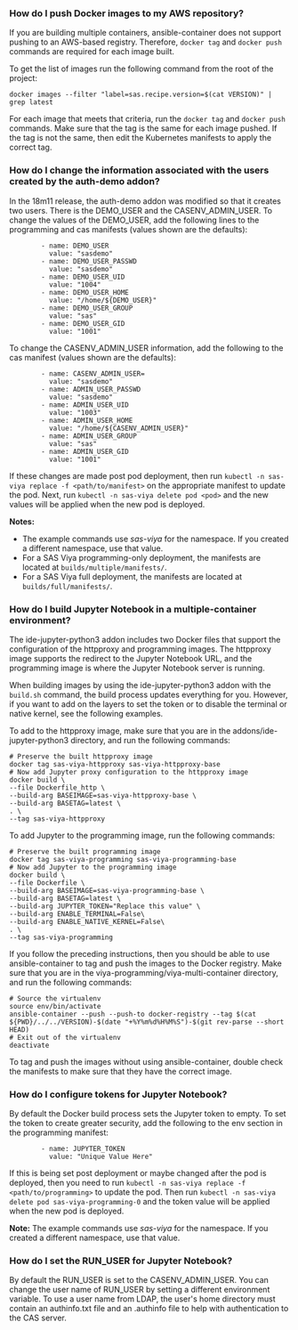 ### How do I push Docker images to my AWS repository?

If you are building multiple containers, ansible-container does not support pushing to an AWS-based registry. Therefore, `docker tag` and `docker push` commands are required for each image built.

To get the list of images run the following command from the root of the project:

```
docker images --filter "label=sas.recipe.version=$(cat VERSION)" | grep latest
```

For each image that meets that criteria, run the `docker tag` and `docker push` commands. Make sure that the tag is the same for each image pushed. If the tag is not the same, then edit the Kubernetes manifests to apply the correct tag.

### How do I change the information associated with the users created by the auth-demo addon?

In the 18m11 release, the auth-demo addon was modified so that it creates two users. There is the DEMO_USER and the CASENV_ADMIN_USER. To change the values of the DEMO_USER, add the following lines to the programming and cas manifests (values shown are the defaults): 

```
        - name: DEMO_USER
          value: "sasdemo"
        - name: DEMO_USER_PASSWD
          value: "sasdemo"
        - name: DEMO_USER_UID
          value: "1004"
        - name: DEMO_USER_HOME
          value: "/home/${DEMO_USER}"
        - name: DEMO_USER_GROUP
          value: "sas"
        - name: DEMO_USER_GID
          value: "1001"
```
To change the CASENV_ADMIN_USER information, add the following to the cas manifest (values shown are the defaults): 
```
        - name: CASENV_ADMIN_USER=
          value: "sasdemo"
        - name: ADMIN_USER_PASSWD
          value: "sasdemo"
        - name: ADMIN_USER_UID
          value: "1003"
        - name: ADMIN_USER_HOME
          value: "/home/${CASENV_ADMIN_USER}"
        - name: ADMIN_USER_GROUP
          value: "sas"
        - name: ADMIN_USER_GID
          value: "1001"
```
If these changes are made post pod deployment, then run `kubectl -n sas-viya replace -f <path/to/manifest>` on the appropriate manifest to update the pod. Next, run `kubectl -n sas-viya delete pod <pod>` and the new values will be applied when the new pod is deployed.

**Notes:** 

- The example commands use *sas-viya* for the namespace. If you created a different namespace, use that value.
- For a SAS Viya programming-only deployment, the manifests are located at `builds/multiple/manifests/`.
- For a SAS Viya full deployment, the manifests are located at `builds/full/manifests/`.

### How do I build Jupyter Notebook in a multiple-container environment?

The ide-jupyter-python3 addon includes two Docker files that support the configuration of the httpproxy and programming images. The httpproxy image supports the redirect to the Jupyter Notebook URL, and the programming image is where the Jupyter Notebook server is running.

When building images by using the ide-jupyter-python3 addon with the `build.sh` command, the build process updates everything for you. However, if you want to add on the layers to set the token or to disable the terminal or native kernel, see the following examples.

To add to the httpproxy image, make sure that you are in the addons/ide-jupyter-python3 directory, and run the following commands:

```
# Preserve the built httpproxy image
docker tag sas-viya-httpproxy sas-viya-httpproxy-base
# Now add Jupyter proxy configuration to the httpproxy image 
docker build \
--file Dockerfile_http \
--build-arg BASEIMAGE=sas-viya-httpproxy-base \
--build-arg BASETAG=latest \
. \
--tag sas-viya-httpproxy
```

To add Jupyter to the programming image, run the following commands:

```
# Preserve the built programming image
docker tag sas-viya-programming sas-viya-programming-base
# Now add Jupyter to the programming image 
docker build \
--file Dockerfile \
--build-arg BASEIMAGE=sas-viya-programming-base \
--build-arg BASETAG=latest \
--build-arg JUPYTER_TOKEN="Replace this value" \
--build-arg ENABLE_TERMINAL=False\
--build-arg ENABLE_NATIVE_KERNEL=False\
. \
--tag sas-viya-programming
```

If you follow the preceding instructions, then you should be able to use ansible-container to tag and push the images to the Docker registry. Make sure that you are in the viya-programming/viya-multi-container directory, and run the following commands:

```
# Source the virtualenv
source env/bin/activate
ansible-container --push --push-to docker-registry --tag $(cat ${PWD}/../../VERSION)-$(date "+%Y%m%d%H%M%S")-$(git rev-parse --short HEAD)
# Exit out of the virtualenv
deactivate
```

To tag and push the images without using ansible-container, double check the manifests to make sure that they have the correct image.

### How do I configure tokens for Jupyter Notebook?

By default the Docker build process sets the Jupyter token to empty. To set the token to create greater security, add the following to the env section in the programming manifest:

```
        - name: JUPYTER_TOKEN
          value: "Unique Value Here"
```

If this is being set post deployment or maybe changed after the pod is deployed, then you need to run `kubectl -n sas-viya replace -f <path/to/programming>` to update the pod. Then run `kubectl -n sas-viya delete pod sas-viya-programming-0` and the token value will be applied when the new pod is deployed.

**Note:** The example commands use *sas-viya* for the namespace. If you created a different namespace, use that value.

### How do I set the RUN_USER for Jupyter Notebook?

By default the RUN_USER is set to the CASENV_ADMIN_USER. You can change the user name of RUN_USER by setting a different environment variable. To use a user name from LDAP, the user's home directory must contain an authinfo.txt file and an .authinfo file to help with authentication to the CAS server.